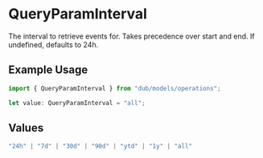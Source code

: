 # QueryParamInterval

The interval to retrieve events for. Takes precedence over start and end. If undefined, defaults to 24h.

## Example Usage

```typescript
import { QueryParamInterval } from "dub/models/operations";

let value: QueryParamInterval = "all";
```

## Values

```typescript
"24h" | "7d" | "30d" | "90d" | "ytd" | "1y" | "all"
```